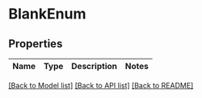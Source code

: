 # BlankEnum


## Properties

Name | Type | Description | Notes
------------ | ------------- | ------------- | -------------

[[Back to Model list]](../#documentation-for-models) [[Back to API list]](../#documentation-for-api-endpoints) [[Back to README]](../)
